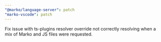 ```yaml
---
"@marko/language-server": patch
"marko-vscode": patch
---
```


Fix issue with ts-plugins resolver override not correctly resolving when a mix of Marko and JS files were requested.
